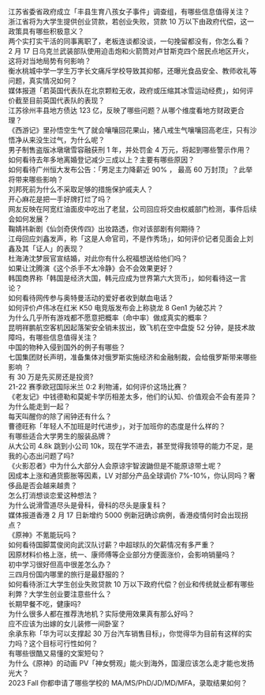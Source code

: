 江苏省委省政府成立「丰县生育八孩女子事件」调查组，有哪些信息值得关注？  
浙江省将为大学生提供创业贷款，若创业失败，贷款 10 万以下由政府代偿，这一政策具有哪些积极意义？  
两个实打实干活的同事离职了，老板连谈都没谈，一句挽留都没有，你怎么看？  
2 月 17 日乌克兰武装部队使用迫击炮和火箭筒对卢甘斯克四个居民点地区开火，这将对当地局势有何影响？  
衡水桃城中学一学生万字长文痛斥学校导致其抑郁，还曝光食品安全、教师收礼等问题，真实情况如何？  
媒体报道「若英国代表队在北京颗粒无收，政府或压缩其冰雪运动经费」，如何评价截至目前英国代表队的表现？  
江苏徐州丰县地方债达 123 亿，反映了哪些问题？从哪个维度看地方财政更合理？  
《西游记》里孙悟空生气了就会嚷嚷回花果山，猪八戒生气嚷嚷回高老庄，只有沙悟净从来没生过气，为什么呢？  
男子制售盗版冰墩墩雪容融获刑 1 年，并处罚金 4 万元，将起到哪些警示作用？  
如何看待去年多地离婚登记减少三成以上？主要有哪些原因？  
如何看待广州恒大发布公告：「男足主力降薪近 90% ， 最高 60 万封顶」？此举将带来哪些影响？  
刘邦死前为什么不采取足够的措施保护戚夫人？  
开心麻花是把一手好牌打烂了吗？  
网友反映在阿宽红油面皮中吃出了老鼠，公司回应将交由权威部门检测，事件后续会如何发展？  
鞠婧祎新剧《仙剑奇侠传四》出妆路透，你对该部剧有何期待？  
江母回应刘鑫发声，称「这是人命官司，不是作秀场」，如何评价记者见面会上刘鑫及其「证人」的表现？  
杜海涛沈梦辰官宣结婚，对此你有什么祝福想送给他们吗？  
如果让沈腾演《这个杀手不太冷静》会不会效果更好？  
韩国商界称「韩国是经济大国，韩元应成为世界第六大货币」，如何看待这一言论？  
如何看待网传参与奥特曼活动的爱好者收到献血电话？  
如何评价卢伟冰在红米 K50 电竞版发布会上称骁龙 8 Gen1 为破芯片？  
为什么几乎所有游戏都不愿意把概率（命中率）做成真实的概率？  
昆明祥鹏航空客机因起落架安全销未拔出，致飞机在空中盘旋 52 分钟，是技术故障吗，有哪些信息值得关注？  
中国的物种入侵到国外的例子有哪些？  
七国集团财长声明，准备集体对俄罗斯实施经济和金融制裁，会给俄罗斯带来哪些影响 ？  
有 30 万是先买房还是投资?  
21-22 赛季欧冠国际米兰 0:2 利物浦，如何评价这场比赛？  
《老友记》中钱德勒和莫妮卡学历相差太多，他们的认知、价值观会不会有差异？为什么能走到一起？  
每天叫醒你的除了闹钟还有什么？  
曹德旺称「年轻人不加班是时代进步」，对于加班你的态度是什么样的？  
有哪些适合大学男生的服装品牌？  
从大公司 4.8k 跳到小公司 10k，现在学不进去，甚至觉得我领导的能力不足，是我的心态出问题了吗?  
《火影忍者》中为什么大部分人会原谅宇智波鼬但是不能原谅带土呢？  
因成本上涨和通货膨胀等因素，LV 对部分产品全球调价 7%-10%，你认同吗？奢侈品是否会越来越贵？  
怎么打消想谈恋爱这种想法？  
为什么说滑雪道尽头是骨科，骨科的尽头是康复科？  
媒体报道香港 2 月 17 日新增约 5000 例新冠确诊病例，香港疫情何时会出现拐点？  
《原神》不氪能玩吗？  
如何看待国脚蒿俊闵向武汉队讨薪？中超球队的欠薪情况有多严重？  
因原材料价格上涨，统一、康师傅等企业部分方便面涨价，会影响销量吗？  
初中学习很好但高中很差怎么办？  
三四月份国内哪里的旅行是最舒服的？  
如何看待浙江大学生创业失败贷款 10 万以下政府代偿？创业和传统就业都有哪些利弊？大学生创业要注意些什么？  
长期早餐不吃，健康吗?  
为什么很多人都在推荐洗地机？实际使用效果真有那么好吗？  
应不应该为出嫁的女儿装修一间卧室？  
余承东称「华为可以支撑起 30 万台汽车销售目标」，你觉得华为目前有这样的实力吗？这个目标可行性如何？  
有哪些很酷又易懂的文案短句？  
为什么《原神》的动画 PV「神女劈观」能火到海外，国漫应该怎么走才能也发扬光大？  
2023 Fall 你都申请了哪些学校的 MA/MS/PhD/JD/MD/MFA，录取结果如何？  
